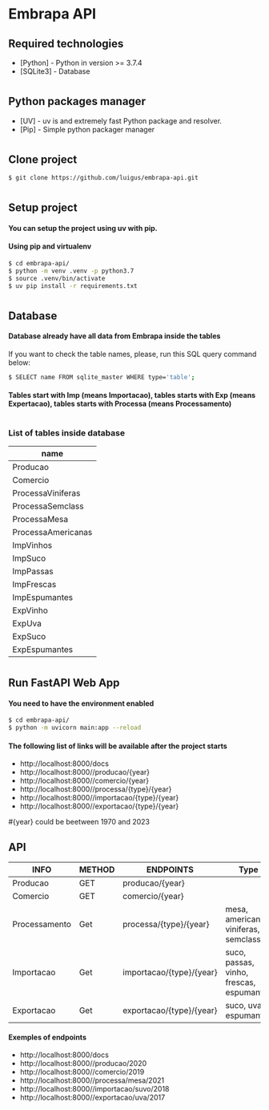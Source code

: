 # Embrapa API

## Required technologies

* [Python] - Python in version >= 3.7.4
* [SQLite3] - Database
#
## Python packages manager
* [UV] - uv is and extremely fast Python package and resolver.
* [Pip] - Simple python packager manager
#

## Clone project

```sh
$ git clone https://github.com/luigus/embrapa-api.git
```

#
## Setup project
#### You can setup the project using uv with pip.

#### Using pip and virtualenv
```sh
$ cd embrapa-api/
$ python -m venv .venv -p python3.7
$ source .venv/bin/activate
$ uv pip install -r requirements.txt
```

#
## Database
#### Database already have all data from Embrapa inside the tables
If you want to check the table names, please, run this SQL query command below:

```sh
$ SELECT name FROM sqlite_master WHERE type='table';
```

#### Tables start with Imp (means Importacao), tables starts with Exp (means Expertacao), tables starts with Processa (means Processamento)
#
### List of tables inside database
| name 			   
| ------ 			 			
| Producao
| Comercio
| ProcessaViniferas
| ProcessaSemclass
| ProcessaMesa
| ProcessaAmericanas
| ImpVinhos
| ImpSuco
| ImpPassas
| ImpFrescas
| ImpEspumantes
| ExpVinho
| ExpUva
| ExpSuco
| ExpEspumantes


#
## Run FastAPI Web App
#### You need to have the environment enabled
```sh
$ cd embrapa-api/
$ python -m uvicorn main:app --reload
```

#### The following list of links will be available after the project starts
* http://localhost:8000/docs
* http://localhost:8000//producao/{year}
* http://localhost:8000//comercio/{year}
* http://localhost:8000//processa/{type}/{year}
* http://localhost:8000//importacao/{type}/{year}
* http://localhost:8000//exportacao/{type}/{year}

#{year} could be beetween 1970 and 2023


## API
| INFO 				   | METHOD 	| ENDPOINTS 				| Type   			 
| ------ 			   | ------ 	|------ 			   		|------
| Producao     		   | GET 		| producao/{year} 	        | 
| Comercio             | GET 		| comercio/{year} 	        |
| Processamento        | Get 		| processa/{type}/{year}    | mesa, americanas, viniferas, semclasse
| Importacao           | Get 		| importacao/{type}/{year}  | suco, passas, vinho, frescas, espumantes
| Exportacao           | Get 		| exportacao/{type}/{year}  | suco, uva, espumantes


#### Exemples of endpoints
* http://localhost:8000/docs
* http://localhost:8000//producao/2020
* http://localhost:8000//comercio/2019
* http://localhost:8000//processa/mesa/2021
* http://localhost:8000//importacao/suvo/2018
* http://localhost:8000//exportacao/uva/2017



